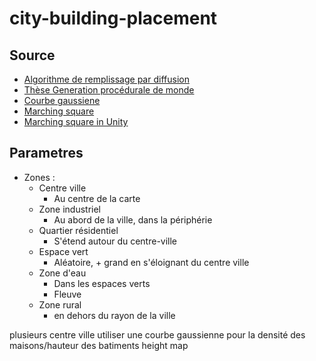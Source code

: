 # city-building-placement

## Source

*  [Algorithme de remplissage par diffusion](https://fr.wikipedia.org/wiki/Algorithme_de_remplissage_par_diffusion)
* [Thèse Generation procédurale de monde](https://tel.archives-ouvertes.fr/tel-00841373/document)
* [Courbe gaussiene](https://fr.wikipedia.org/wiki/Fonction_gaussienne)
* [Marching square](https://fr.wikipedia.org/wiki/Marching_squares)
* [Marching square in Unity](https://catlikecoding.com/unity/tutorials/marching-squares-series/)

## Parametres

* Zones :
  * Centre ville
    * Au centre de la carte
  * Zone industriel
    * Au abord de la ville, dans la périphérie
  * Quartier résidentiel
    * S'étend autour du centre-ville
  * Espace vert
    * Aléatoire, + grand en s'éloignant du centre ville
  * Zone d'eau
    * Dans les espaces verts
    * Fleuve
  * Zone rural
    * en dehors du rayon de la ville
  
  
plusieurs centre ville
utiliser une courbe gaussienne pour la densité des maisons/hauteur des batiments
height map
